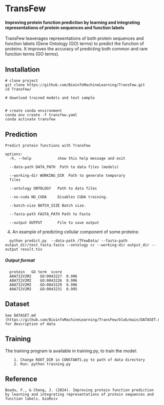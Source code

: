 # TransFew
#### Improving protein function prediction by learning and integrating representations of protein sequences and function labels

TransFew leaverages representations of both protein sequences and
function labels (Gene Ontology (GO) terms) to predict the function of proteins. It improves the accuracy of predicting both common and rare function terms (GO terms). 



## Installation
```
# clone project
git clone https://github.com/BioinfoMachineLearning/TransFew.git
cd TransFew/

# download trained models and test sample


# create conda environment
conda env create -f transfew.yaml
conda activate transfew
```

## Prediction
```
Predict protein functions with TransFew

options:
  -h, --help            show this help message and exit

  --data-path DATA_PATH  Path to data files (models)

  --working-dir WORKING_DIR  Path to generate temporary 
  files

  --ontology ONTOLOGY   Path to data files

  --no-cuda NO_CUDA     Disables CUDA training.

  --batch-size BATCH_SIZE Batch size.

  --fasta-path FASTA_PATH Path to Fasta

  --output OUTPUT       File to save output
```

4. An example of predicting cellular component of some proteins: 
```
  python predict.py  --data-path /TFewData/ --fasta-path output_dir/test_fasta.fasta --ontology cc --working-dir output_dir --output result.tsv
```

##### Output format
```
  protein   GO term  score
  A0A7I2V2M2	GO:0043227	0.996
  A0A7I2V2M2	GO:0043226	0.996
  A0A7I2V2M2	GO:0043229	0.996
  A0A7I2V2M2	GO:0043231	0.995

```

## Dataset
```
See DATASET.md (https://github.com/BioinfoMachineLearning/TransFew/blob/main/DATASET.md) for description of data
```



## Training
The training program is available in training.py, to train the model:
```
    1. Change ROOT_DIR in CONSTANTS.py to path of data directory
    2. Run: python training.py
```



## Reference
```
Boadu, F., & Cheng, J. (2024). Improving protein function prediction by learning and integrating representations of protein sequences and function labels. bioRxiv

```


